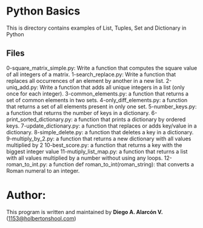 # Python Basics

This is directory contains examples of List, Tuples, Set and Dictionary in Python

## Files
0-square_matrix_simple.py: Write a function that computes the square value of all integers of a matrix.
1-search_replace.py: Write a function that replaces all occurrences of an element by another in a new list.
2-uniq_add.py: Write a function that adds all unique integers in a list (only once for each integer).
3-common_elements.py: a function that returns a set of common elements in two sets.
4-only_diff_elements.py: a function that returns a set of all elements present in only one set.
5-number_keys.py: a function that returns the number of keys in a dictionary.
6-print_sorted_dictionary.py: a function that prints a dictionary by ordered keys.
7-update_dictionary.py: a function that replaces or adds key/value in a dictionary.
8-simple_delete.py: a function that deletes a key in a dictionary.
9-multiply_by_2.py:  a function that returns a new dictionary with all values multiplied by 2
10-best_score.py: a function that returns a key with the biggest integer value
11-mutiply_list_map.py: a function that returns a list with all values multiplied by a number without using any loops.
12-roman_to_int.py: a function def roman_to_int(roman_string): that converts a Roman numeral to an integer.

# Author:
This program is written and maintained by **Diego A. Alarcón V.** (1153@holbertonshool.com)


